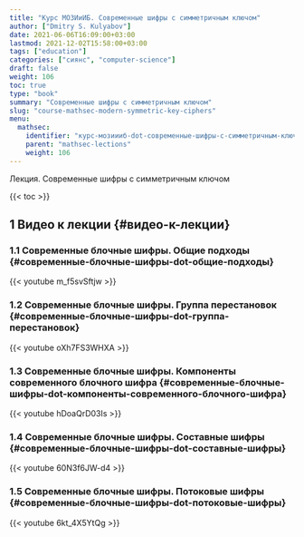 ```yaml
---
title: "Курс МОЗИиИБ. Современные шифры с симметричным ключом"
author: ["Dmitry S. Kulyabov"]
date: 2021-06-06T16:09:00+03:00
lastmod: 2021-12-02T15:58:00+03:00
tags: ["education"]
categories: ["сиянс", "computer-science"]
draft: false
weight: 106
toc: true
type: "book"
summary: "Современные шифры с симметричным ключом"
slug: "course-mathsec-modern-symmetric-key-ciphers"
menu:
  mathsec:
    identifier: "курс-мозиииб-dot-современные-шифры-с-симметричным-ключом"
    parent: "mathsec-lections"
    weight: 106
---
```


Лекция. Современные шифры с симметричным ключом

<!--more-->

{{< toc >}}


## <span class="section-num">1</span> Видео к лекции {#видео-к-лекции}


### <span class="section-num">1.1</span> Современные блочные шифры. Общие подходы {#современные-блочные-шифры-dot-общие-подходы}

{{< youtube m_f5svSftjw >}}


### <span class="section-num">1.2</span> Современные блочные шифры. Группа перестановок {#современные-блочные-шифры-dot-группа-перестановок}

{{< youtube oXh7FS3WHXA >}}


### <span class="section-num">1.3</span> Современные блочные шифры. Компоненты современного блочного шифра {#современные-блочные-шифры-dot-компоненты-современного-блочного-шифра}

{{< youtube hDoaQrD03Is >}}


### <span class="section-num">1.4</span> Современные блочные шифры. Составные шифры {#современные-блочные-шифры-dot-составные-шифры}

{{< youtube 60N3f6JW-d4 >}}


### <span class="section-num">1.5</span> Современные блочные шифры. Потоковые шифры {#современные-блочные-шифры-dot-потоковые-шифры}

{{< youtube 6kt_4X5YtQg >}}
